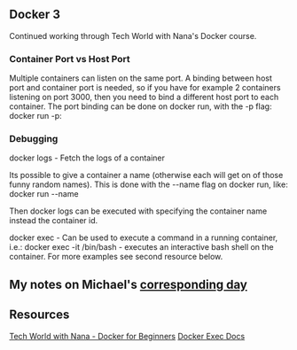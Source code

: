 ## Docker 3
Continued working through Tech World with Nana's Docker course.

### Container Port vs Host Port
Multiple containers can listen on the same port. A binding between host port and
container port is needed, so if you have for example 2 containers listening on
port 3000, then you need to bind a different host port to each container.
The port binding can be done on docker run, with the -p flag:
docker run -p<host-port>:<container-port> <image-name>

### Debugging
docker logs <container-id> - Fetch the logs of a container 

Its possible to give a container a name (otherwise each will get on of those funny random names).
This is done with the --name flag on docker run, like:
docker run --name <my-container-name> <image-name>

Then docker logs can be executed with specifying the container name instead the container id.

docker exec - Can be used to execute a command in a running container, i.e.:
docker exec -it <container-name> /bin/bash - executes an interactive bash shell on the container.
For more examples see second resource below.

## My notes on Michael's [corresponding day](https://www.90daysofdevops.com/2022/day43/)

## Resources
[Tech World with Nana - Docker for Beginners](https://www.youtube.com/watch?v=3c-iBn73dDE)
[Docker Exec Docs](https://docs.docker.com/engine/reference/commandline/exec/)
